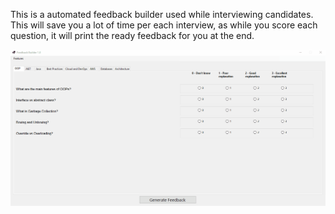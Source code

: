 This is a automated feedback builder used while interviewing candidates.
This will save you a lot of time per each interview, as while you score each question, it will print the ready feedback for you at the end.

![](animation.gif)
